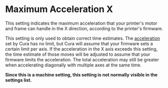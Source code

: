 Maximum Acceleration X
====
This setting indicates the maximum acceleration that your printer's motor and frame can handle in the X direction, according to the printer's firmware.

This setting is only used to obtain correct time estimates. The [acceleration](./acceleration_print.md) set by Cura has no limit, but Cura will assume that your firmware sets a certain limit per axis. If the acceleration in the X axis exceeds this setting, the time estimate of those moves will be adjusted to assume that your firmware limits the acceleration. The total acceleration may still be greater when accelerating diagonally with multiple axes at the same time.

**Since this is a machine setting, this setting is not normally visible in the settings list.**